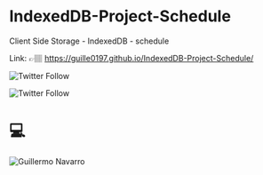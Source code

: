 # IndexedDB-Project-Schedule
Client Side Storage - IndexedDB - schedule

Link: 👉🏽 https://guille0197.github.io/IndexedDB-Project-Schedule/

![Twitter Follow](https://img.shields.io/twitter/follow/gan01_97?style=social)

![Twitter Follow](https://twitter.com/intent/follow?screen_name=gan01_97)


# 💻
![Guillermo Navarro](https://repository-images.githubusercontent.com/268379003/9383bf80-a369-11ea-9cc4-a9f4900440a7)
